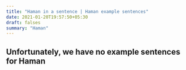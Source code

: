 ```yaml
---
title: "Haman in a sentence | Haman example sentences"
date: 2021-01-20T19:57:50+05:30
draft: falses
summary: "Haman"
---
```

## Unfortunately, we have no example sentences for Haman                 
